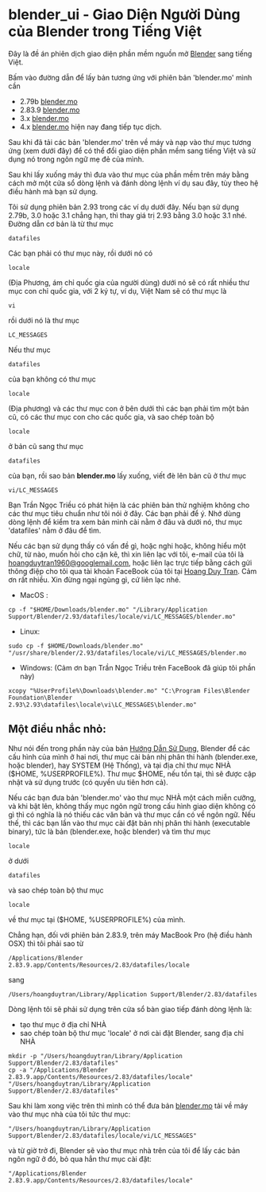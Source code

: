 # blender_ui - Giao Diện Người Dùng của Blender trong Tiếng Việt
Đây là đề án phiên dịch giao diện phần mềm nguồn mở 
[Blender](https://www.blender.org/download/) sang tiếng Việt. 

Bấm vào đường dẫn để lấy bản tương ứng với phiên bản 'blender.mo' mình cần
- 2.79b [blender.mo](https://github.com/hoangduytran/blender_ui/blob/main/2.79b/blender.mo)
- 2.83.9 [blender.mo](https://github.com/hoangduytran/blender_ui/blob/main/2.83/blender.mo)
- 3.x [blender.mo](https://github.com/hoangduytran/blender_ui/blob/main/3.3/blender.mo)
- 4.x [blender.mo](https://github.com/hoangduytran/blender_ui/blob/main/4.0/blender.mo) hiện nay đang tiếp tục dịch.

Sau khi đã tải các bản 'blender.mo' trên về máy và nạp vào thư mục tương ứng (xem dưới đây) để có thể đổi giao diện phần mềm sang tiếng Việt và sử dụng nó trong ngôn ngữ mẹ đẻ của mình. 

Sau khi lấy xuống máy thì đưa vào thư mục của phần mềm trên máy bằng cách mở một cửa sổ dòng lệnh và đánh dòng lệnh ví dụ sau đây, tùy theo hệ điều hành mà bạn sử dụng.

Tôi sử dụng phiên bản 2.93 trong các ví dụ dưới đây. Nếu bạn sử dụng 2.79b, 3.0 hoặc 3.1 chẳng hạn, thì thay giá trị 2.93 bằng 3.0 hoặc 3.1 nhé. Đường dẫn cơ bản là từ thư mục 
```pwsh
datafiles 
```
Các bạn phải có thư mục này, rồi dưới nó có 
```pwsh
locale 
```
(Địa Phương, ám chỉ quốc gia của người dùng) dưới nó sẽ có rất nhiều thư mục con chỉ quốc gia, với 2 ký tự, ví dụ, Việt Nam sẽ có thư mục là 
```pwsh
vi 
```
rồi dưới nó là thư mục 
```pwsh
LC_MESSAGES
```
Nếu thư mục 
```pwsh
datafiles 
```
của bạn không có thư mục 
```pwsh
locale 
```
(Địa phương) và các thư mục con ở bên dưới thì các bạn phải tìm một bản cũ, có các thư mục con cho các quốc gia, và sao chép toàn bộ 
```pwsh
locale 
```
ở bản cũ sang thư mục 
```pwsh
datafiles 
```
của bạn, rồi sao bản **blender.mo** lấy xuống, viết đè lên bản cũ ở thư mục
```pwsh
vi/LC_MESSAGES
```
Bạn Trần Ngọc Triều có phát hiện là các phiên bản thử nghiệm không cho các thư mục tiêu chuẩn như tôi nói ở đây. Các bạn phải để ý. Nhớ dùng dòng lệnh để kiểm tra xem bản mình cài nằm ở đâu và dưới nó, thư mục 'datafiles' nằm ở đâu để tìm.

Nếu các bạn sử dụng thấy có vấn đề gì, hoặc nghi hoặc, không hiểu một chữ, từ nào, muốn hỏi cho cặn kẽ, thì xin liên lạc với tôi, e-mail của tôi là [hoangduytran1960@googlemail.com](mailto:hoangduytran1960@googlemail.com), hoặc liên lạc trực tiếp bằng cách gửi thông điệp cho tôi qua tài khoản FaceBook của tôi tại [Hoang Duy Tran](https://www.facebook.com/hoangduy.tran). Cảm ơn rất nhiều. Xin đừng ngại ngùng gì, cứ liên lạc nhé.

- MacOS : 
```pwsh 
cp -f "$HOME/Downloads/blender.mo" "/Library/Application Support/Blender/2.93/datafiles/locale/vi/LC_MESSAGES/blender.mo"
```

- Linux:
```pwsh 
sudo cp -f $HOME/Downloads/blender.mo" "/usr/share/blender/2.93/datafiles/locale/vi/LC_MESSAGES/blender.mo
```

- Windows: (Cảm ơn bạn Trần Ngọc Triều trên FaceBook đã giúp tôi phần này)
```pwsh 
xcopy "%UserProfile%\Downloads\blender.mo" "C:\Program Files\Blender Foundation\Blender 2.93\2.93\datafiles\locale\vi\LC_MESSAGES\blender.mo"
```

## Một điều nhắc nhỏ:

Như nói đến trong phần này của bản [Hướng Dẫn Sử Dụng](https://docs.blender.org/manual/en/3.1/advanced/blender_directory_layout.html), Blender để các cấu hình của mình ở hai nơi, thư mục cài bản nhị phân thi hành (blender.exe, hoặc blender), hay SYSTEM (Hệ Thống), và tại địa chỉ thư mục NHÀ ($HOME, %USERPROFILE%). Thư mục $HOME, nếu tồn tại, thì sẽ được cập nhật và sử dụng trước (có quyền ưu tiên hơn cả).

Nếu các bạn đưa bản 'blender.mo' vào thư mục NHÀ một cách miễn cưỡng, và khi bật lên, không thấy mục ngôn ngữ trong cấu hình giao diện không có gì thì có nghĩa là nó thiếu các văn bản và thư mục cần có về ngôn ngữ. Nếu thế, thì các bạn lần vào thư mục cài đặt bản nhị phân thi hành (executable binary), tức là bản (blender.exe, hoặc blender) và tìm thư mục 

```pwsh
locale
```

ở dưới

```pwsh
datafiles
```

và sao chép toàn bộ thư mục 

```pwsh
locale
```

về thư mục tại ($HOME, %USERPROFILE%) của mình.

Chẳng hạn, đối với phiên bản 2.83.9, trên máy MacBook Pro (hệ điều hành OSX) thì tôi phải sao từ

```pwsh
/Applications/Blender 2.83.9.app/Contents/Resources/2.83/datafiles/locale
```

sang

```pwsh
/Users/hoangduytran/Library/Application Support/Blender/2.83/datafiles
```

Dòng lệnh tôi sẽ phải sử dụng trên cửa sổ bàn giao tiếp đánh dòng lệnh là:

- tạo thư mục ở địa chỉ NHÀ
- sao chép toàn bộ thư mục 'locale' ở nơi cài đặt Blender, sang địa chỉ NHÀ

```pwsh
mkdir -p "/Users/hoangduytran/Library/Application Support/Blender/2.83/datafiles"
cp -a "/Applications/Blender 2.83.9.app/Contents/Resources/2.83/datafiles/locale" "/Users/hoangduytran/Library/Application Support/Blender/2.83/datafiles"
```

Sau khi làm xong việc trên thì mình có thể đưa bản [blender.mo](https://github.com/hoangduytran/blender_ui/blob/main/2.83/blender.mo) tải về máy vào thư mục nhà của tôi tức thư mục:

```pwsh
"/Users/hoangduytran/Library/Application Support/Blender/2.83/datafiles/locale/vi/LC_MESSAGES"
```

và từ giờ trở đi, Blender sẽ vào thư mục nhà trên của tôi để lấy các bản ngôn ngữ ở đó, bỏ qua hẳn thư mục cài đặt:

```pwsh
"/Applications/Blender 2.83.9.app/Contents/Resources/2.83/datafiles/locale"
```